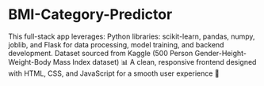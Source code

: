 # BMI-Category-Predictor
This full-stack app leverages:  Python libraries: scikit-learn, pandas, numpy, joblib, and Flask for data processing, model training, and backend development.  Dataset sourced from Kaggle (500 Person Gender-Height-Weight-Body Mass Index dataset) 📊  A clean, responsive frontend designed with HTML, CSS, and JavaScript for a smooth user experience 🎨
